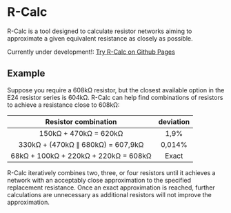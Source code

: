 # R-Calc

R-Calc is a tool designed to calculate resistor networks aiming to approximate a given equivalent resistance as closely as possible.

Currently under development!:
[Try R-Calc on Github Pages](https://mitchilaser.github.io/R-Calc/)

## Example

Suppose you require a 608kΩ resistor, but the closest available option in the E24 resistor series is 604kΩ. R-Calc can help find combinations of resistors to achieve a resistance close to 608kΩ:

|         Resistor combination         | deviation |
|:------------------------------------:|:---------:|
|         150kΩ + 470kΩ = 620kΩ        |    1,9%   |
|   330kΩ + (470kΩ ∥ 680kΩ) = 607,9kΩ  |   0,014%  |
| 68kΩ + 100kΩ + 220kΩ + 220kΩ = 608kΩ |   Exact   |

R-Calc iteratively combines two, three, or four resistors until it achieves a network with an acceptably close approximation to the specified replacement resistance. Once an exact approximation is reached, further calculations are unnecessary as additional resistors will not improve the approximation.
